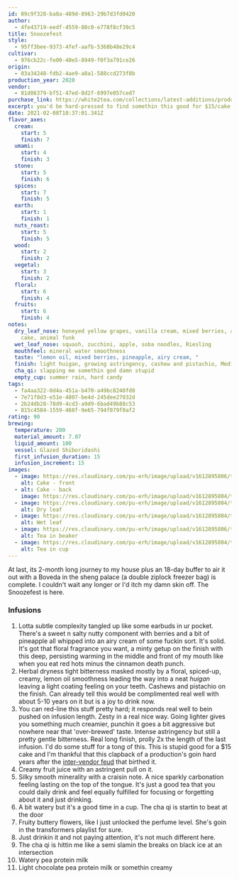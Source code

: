 ```yaml
---
id: 09c9f328-ba8a-489d-8963-29b7d3fd0420
author:
  - 4fe43719-eedf-4559-80c0-e778f8cf39c5
title: Snoozefest
style:
  - 95ff3bee-9373-4fef-aafb-5368b48e29c4
cultivar:
  - 976cb22c-fe00-40e5-8949-f0f3a791ce26
origin:
  - 03a34248-fdb2-4ae9-a8a1-588ccd273f8b
production_year: 2020
vendor:
  - 81d86379-bf51-47ed-8d2f-6997e057ced7
purchase_link: https://white2tea.com/collections/latest-additions/products/2020-snoozefest
excerpt: you'd be hard-pressed to find somethin this good for $15/cake anywhere else
date: 2021-02-08T18:37:01.341Z
flavor_axes:
  cream:
    start: 5
    finish: 7
  umami:
    start: 4
    finish: 3
  stone:
    start: 5
    finish: 6
  spices:
    start: 7
    finish: 5
  earth:
    start: 1
    finish: 1
  nuts_roast:
    start: 5
    finish: 5
  wood:
    start: 2
    finish: 2
  vegetal:
    start: 3
    finish: 2
  floral:
    start: 6
    finish: 4
  fruits:
    start: 6
    finish: 4
notes:
  dry_leaf_nose: honeyed yellow grapes, vanilla cream, mixed berries, angel food
    cake, animal funk
  wet_leaf_nose: squash, zucchini, apple, soba noodles, Riesling
  mouthfeel: mineral water smoothness
  taste: "lemon oil, mixed berries, pineapple, airy cream, "
  finish: light huigan, growing astringency, cashew and pistachio, Mediterranean foods
  cha_qi: slapping me somethin god damn stupid
  empty_cup: summer rain, hard candy
tags:
  - fa4aa322-0d4a-451a-b470-a49bc8240fd0
  - 7e71f8d3-e51e-4807-be4d-245dee27032d
  - 2b24db28-78d9-4cd3-a9d9-6bad49b88c53
  - 815c4584-1559-468f-9e65-794f079f0af2
rating: 90
brewing:
  temperature: 200
  material_amount: 7.07
  liquid_amount: 100
  vessel: Glazed Shiboridashi
  first_infusion_duration: 15
  infusion_increment: 15
images:
  - image: https://res.cloudinary.com/pu-erh/image/upload/v1612895806/tea/2021/Snoozefest/63B60F99-5C28-4C00-9818-633EBA3A259D_iytjc2.jpg
    alt: Cake - front
  - alt: Cake - back
    image: https://res.cloudinary.com/pu-erh/image/upload/v1612895804/tea/2021/Snoozefest/58DF6F28-CC6A-44D3-8220-0F7458159BBD_bckmij.jpg
  - image: https://res.cloudinary.com/pu-erh/image/upload/v1612895804/tea/2021/Snoozefest/92E33272-8D29-4936-BD84-323C2F13A887_tjbf02.jpg
    alt: Dry leaf
  - image: https://res.cloudinary.com/pu-erh/image/upload/v1612895804/tea/2021/Snoozefest/37A179E6-963F-4C72-BDA8-B8177C59BC0B_bm3ci0.jpg
    alt: Wet leaf
  - image: https://res.cloudinary.com/pu-erh/image/upload/v1612895806/tea/2021/Snoozefest/D43DB424-FD7B-42E8-8AAF-9F1F8902241A_lewu8k.jpg
    alt: Tea in beaker
  - image: https://res.cloudinary.com/pu-erh/image/upload/v1612895804/tea/2021/Snoozefest/615E9D56-79E0-4992-B308-631C0E771BD4_bw3slb.jpg
    alt: Tea in cup
---
```

At last, its 2-month long journey to my house plus an 18-day buffer to air it out with a Boveda in the sheng palace (a double ziplock freezer bag) is complete. I couldn't wait any longer or I'd itch my damn skin off. The Snoozefest is here.

### Infusions

1. Lotta subtle complexity tangled up like some earbuds in ur pocket. There's a sweet n salty nutty component with berries and a bit of pineapple all whipped into an airy cream of some fuckin sort. It's solid. It's got that floral fragrance you want, a minty getup on the finish with this deep, persisting warming in the middle and front of my mouth like when you eat red hots minus the cinnamon death punch.
2. Herbal dryness tight bitterness masked mostly by a floral, spiced-up, creamy, lemon oil smoothness leading the way into a neat *huigan* leaving a light coating feeling on your teeth. Cashews and pistachio on the finish. Can already tell this would be complimented real well with about 5-10 years on it but is a joy to drink now.
3. You can red-line this stuff pretty hard; it responds real well to bein pushed on infusion length. Zesty in a real nice way. Going lighter gives you something much creamier, punchin it goes a bit aggressive but nowhere near that 'over-brewed' taste. Intense astringency but still a pretty gentle bitterness. Real long finish, prolly 2x the length of the last infusion. I'd do some stuff for a tong of this. This is stupid good for a $15 cake and I'm thankful that this clapback of a production's goin hard years after the [inter-vendor feud](https://www.reddit.com/r/puer/comments/k9pujs/the_story_of_w2ts_snoozefest_and_i/) that birthed it.
4. Creamy fruit juice with an astringent pull on it.
5. Silky smooth minerality with a craisin note. A nice sparkly carbonation feeling lasting on the top of the tongue. It's just a good tea that you could daily drink and feel equally fulfilled for focusing or forgetting about it and just drinking.
6. A bit watery but it's a good time in a cup. The cha qi is startin to beat at the door 
7. Fruity buttery flowers, like I just unlocked the perfume level. She's goin in the transformers playlist for sure.
8. Just drinkin it and not paying attention, it's not much different here.
9. The cha qi is hittin me like a semi slamin the breaks on black ice at an intersection
10. Watery pea protein milk
11. Light chocolate pea protein milk or somethin creamy